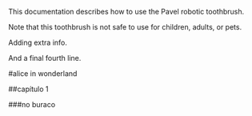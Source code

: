 This documentation describes how to use the Pavel robotic toothbrush.

Note that this toothbrush is not safe to use for children, adults, or pets.

Adding extra info.

And a final fourth line.

#alice in wonderland

##capítulo 1

###no buraco



